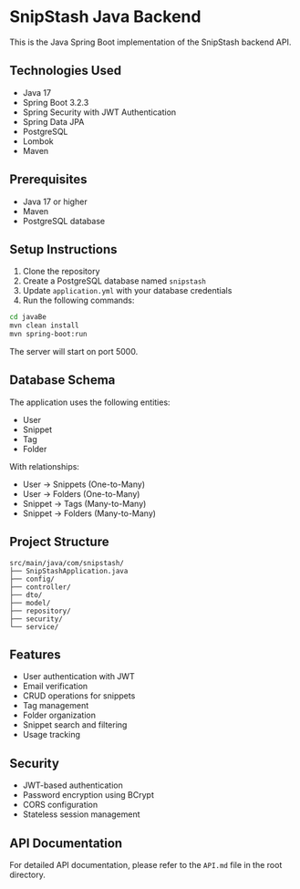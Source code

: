 # SnipStash Java Backend

This is the Java Spring Boot implementation of the SnipStash backend API.

## Technologies Used

- Java 17
- Spring Boot 3.2.3
- Spring Security with JWT Authentication
- Spring Data JPA
- PostgreSQL
- Lombok
- Maven

## Prerequisites

- Java 17 or higher
- Maven
- PostgreSQL database

## Setup Instructions

1. Clone the repository
2. Create a PostgreSQL database named `snipstash`
3. Update `application.yml` with your database credentials
4. Run the following commands:

```bash
cd javaBe
mvn clean install
mvn spring-boot:run
```

The server will start on port 5000.

## Database Schema

The application uses the following entities:

- User
- Snippet
- Tag
- Folder

With relationships:
- User -> Snippets (One-to-Many)
- User -> Folders (One-to-Many)
- Snippet -> Tags (Many-to-Many)
- Snippet -> Folders (Many-to-Many)

## Project Structure

```
src/main/java/com/snipstash/
├── SnipStashApplication.java
├── config/
├── controller/
├── dto/
├── model/
├── repository/
├── security/
└── service/
```

## Features

- User authentication with JWT
- Email verification
- CRUD operations for snippets
- Tag management
- Folder organization
- Snippet search and filtering
- Usage tracking

## Security

- JWT-based authentication
- Password encryption using BCrypt
- CORS configuration
- Stateless session management

## API Documentation

For detailed API documentation, please refer to the `API.md` file in the root directory. 
